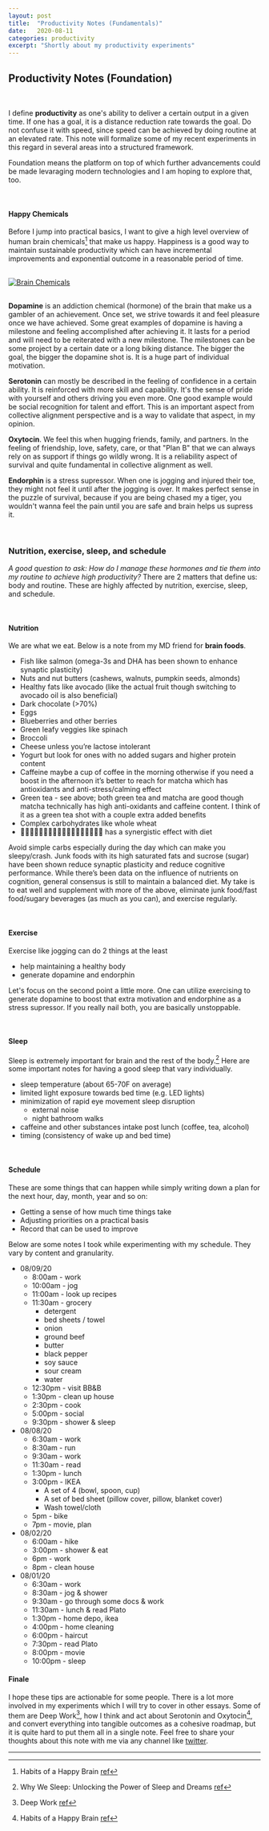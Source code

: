 ```yaml
---
layout: post
title:  "Productivity Notes (Fundamentals)"
date:   2020-08-11
categories: productivity
excerpt: "Shortly about my productivity experiments"
---
```


## <strong>Productivity Notes (Foundation)</strong>
<br />

I define **productivity** as one's ability to deliver a certain output in a given time. If one has a goal, it is a distance reduction rate towards the goal. Do not confuse it with speed, since speed can be achieved by doing routine at an elevated rate. This note will formalize some of my recent experiments in this regard in several areas into a structured framework.

Foundation means the platform on top of which further advancements could be made levaraging modern technologies and I am hoping to explore that, too.

<br/>

#### Happy Chemicals

Before I jump into practical basics, I want to give a high level overview of human brain chemicals[^1] that make us happy. Happiness is a good way to maintain sustainable productivity which can have incremental improvements and exponential outcome in a reasonable period of time.

<p class="embed-image-small" style="margin: 30px 0;">
  <a href="{{site.baseurl}}/assets/images/brain_chemicals.png" data-lightbox="BrainChemicals">
    <img src="{{site.baseurl}}/assets/images/brain_chemicals.png" alt="Brain Chemicals" />
  </a>
</p>

**Dopamine** is an addiction chemical (hormone) of the brain that make us a gambler of an achievement. Once set, we strive towards it and feel pleasure once we have achieved. Some great examples of dopamine is having a milestone and feeling accomplished after achieving it. It lasts for a period and will need to be reiterated with a new milestone. The milestones can be some project by a certain date or a long biking distance. The bigger the goal, the bigger the dopamine shot is. It is a huge part of individual motivation.

**Serotonin** can mostly be described in the feeling of confidence in a certain ability. It is reinforced with more skill and capability. It's the sense of pride with yourself and others driving you even more. One good example would be social recognition for talent and effort. This is an important aspect from collective alignment perspective and is a way to validate that aspect, in my opinion.

**Oxytocin**. We feel this when hugging friends, family, and partners. In the feeling of friendship, love, safety, care, or that "Plan B" that we can always rely on as support if things go wildly wrong. It is a reliability aspect of survival and quite fundamental in collective alignment as well.

**Endorphin** is a stress supressor. When one is jogging and injured their toe, they might not feel it until after the jogging is over. It makes perfect sense in the puzzle of survival, because if you are being chased my a tiger, you wouldn't wanna feel the pain until you are safe and brain helps us supress it.

<br/>

### Nutrition, exercise, sleep, and schedule

<i>A good question to ask: How do I manage these hormones and tie them into my routine to achieve high productivity?</i> There are 2 matters that define us: body and routine. These are highly affected by nutrition, exercise, sleep, and schedule.

<br/>

#### Nutrition

We are what we eat. Below is a note from my MD friend for **brain foods**.

  - Fish like salmon (omega-3s and DHA has been shown to enhance synaptic plasticity)
  - Nuts and nut butters (cashews, walnuts, pumpkin seeds, almonds)
  - Healthy fats like avocado (like the actual fruit though switching to avocado oil is also beneficial)
  - Dark chocolate (>70%)
  - Eggs
  - Blueberries and other berries
  - Green leafy veggies like spinach
  - Broccoli
  - Cheese unless you’re lactose intolerant
  - Yogurt but look for ones with no added sugars and higher protein content
  - Caffeine maybe a cup of coffee in the morning otherwise if you need a boost in the afternoon it’s better to reach for matcha which has antioxidants and anti-stress/calming effect
  - Green tea - see above; both green tea and matcha are good though matcha technically has high anti-oxidants and caffeine content. I think of it as a green tea shot with a couple extra added benefits
  - Complex carbohydrates like whole wheat
  - 🤸🏻‍♂️⛹🏻‍♂️🏊🏻‍♂️🧗🏻‍♂️🚴🏻‍♂️🏃🏻‍♂️ has a synergistic effect with diet

Avoid simple carbs especially during the day which can make you sleepy/crash. Junk foods with its high saturated fats and sucrose (sugar) have been shown reduce synaptic plasticity and reduce cognitive performance. While there’s been data on the influence of nutrients on cognition, general consensus is still to maintain a balanced diet. My take is to eat well and supplement with more of the above, eliminate junk food/fast food/sugary beverages (as much as you can), and exercise regularly.

<br/>

#### Exercise

Exercise like jogging can do 2 things at the least
- help maintaining a healthy body
- generate dopamine and endorphin

Let's focus on the second point a little more. One can utilize exercising to generate dopamine to boost that extra motivation and endorphine as a stress supressor. If you really nail both, you are basically unstoppable.

<br/>

#### Sleep

Sleep is extremely important for brain and the rest of the body.[^2] Here are some important notes for having a good sleep that vary individually.
- sleep temperature (about 65-70F on average)
- limited light exposure towards bed time (e.g. LED lights)
- minimization of rapid eye movement sleep disruption
  - external noise
  - night bathroom walks
- caffeine and other substances intake post lunch (coffee, tea, alcohol)
- timing (consistency of wake up and bed time)

<br/>

#### Schedule

These are some things that can happen while simply writing down a plan for the next hour, day, month, year and so on:
- Getting a sense of how much time things take
- Adjusting priorities on a practical basis
- Record that can be used to improve

Below are some notes I took while experimenting with my schedule. They vary by content and granularity.

- 08/09/20
  - 8:00am - work
  - 10:00am - jog
  - 11:00am - look up recipes
  - 11:30am - grocery
      - detergent
      - bed sheets / towel
      - onion
      - ground beef
      - butter
      - black pepper
      - soy sauce
      - sour cream
      - water
  - 12:30pm -  visit BB&B
  - 1:30pm - clean up house
  - 2:30pm - cook
  - 5:00pm - social
  - 9:30pm - shower & sleep
- 08/08/20
  - 6:30am - work
  - 8:30am - run
  - 9:30am - work
  - 11:30am - read
  - 1:30pm - lunch
  - 3:00pm - IKEA
      - A set of 4 (bowl, spoon, cup)
      - A set of bed sheet (pillow cover, pillow, blanket cover)
      - Wash towel/cloth
  - 5pm - bike
  - 7pm - movie, plan
- 08/02/20
  - 6:00am - hike
  - 3:00pm - shower & eat
  - 6pm - work
  - 8pm - clean house
- 08/01/20
  - 6:30am - work
  - 8:30am - jog & shower
  - 9:30am - go through some docs & work
  - 11:30am - lunch & read Plato
  - 1:30pm - home depo, ikea
  - 4:00pm - home cleaning
  - 6:00pm - haircut
  - 7:30pm - read Plato
  - 8:00pm - movie
  - 10:00pm - sleep

#### Finale

I hope these tips are actionable for some people. There is a lot more involved in my experiments which I will try to cover in other essays. Some of them are Deep Work[^3], how I think and act about Serotonin and Oxytocin[^1], and convert everything into tangible outcomes as a cohesive roadmap, but it is quite hard to put them all in a single note. Feel free to share your thoughts about this note with me via any channel like <a href="https://twitter.com/ilyusha_io" target="_blank">twitter</a>.

[^1]: Habits of a Happy Brain [ref](https://www.goodreads.com/book/show/26618156-habits-of-a-happy-brain)
[^2]: Why We Sleep: Unlocking the Power of Sleep and Dreams [ref](https://www.goodreads.com/book/show/34466963-why-we-sleep)
[^3]: Deep Work [ref](https://www.goodreads.com/book/show/25744928-deep-work)

-----------------
